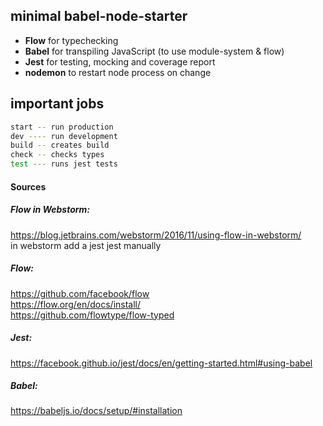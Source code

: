 ## minimal babel-node-starter

- **Flow** for typechecking
- **Babel** for transpiling JavaScript (to use module-system & flow)
- **Jest** for testing, mocking and coverage report
- **nodemon** to restart node process on change

## important jobs
```bash
start -- run production
dev ---- run development
build -- creates build
check -- checks types
test --- runs jest tests
```
#### Sources
##### Flow in Webstorm:
https://blog.jetbrains.com/webstorm/2016/11/using-flow-in-webstorm/  
in webstorm add a jest jest manually
##### Flow:
https://github.com/facebook/flow  
https://flow.org/en/docs/install/  
https://github.com/flowtype/flow-typed  
##### Jest:
https://facebook.github.io/jest/docs/en/getting-started.html#using-babel  
##### Babel:
https://babeljs.io/docs/setup/#installation